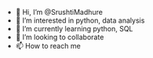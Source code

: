 - 👋 Hi, I’m @SrushtiMadhure
- 👀 I’m interested in python, data analysis 
- 🌱 I’m currently learning python, SQL 
- 💞️ I’m looking to collaborate 
- 📫 How to reach me 

<!---
SrushtiMadhure/SrushtiMadhure is a ✨ special ✨ repository because its `README.md` (this file) appears on your GitHub profile.
You can click the Preview link to take a look at your changes.
--->
